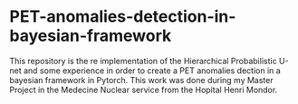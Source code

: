 # PET-anomalies-detection-in-bayesian-framework


This repository is the re implementation of the Hierarchical Probabilistic U-net and some experience in order to create a PET anomalies dection in a bayesian framework in Pytorch. This work was done during my Master Project in the Medecine Nuclear service from the Hopital Henri Mondor.


